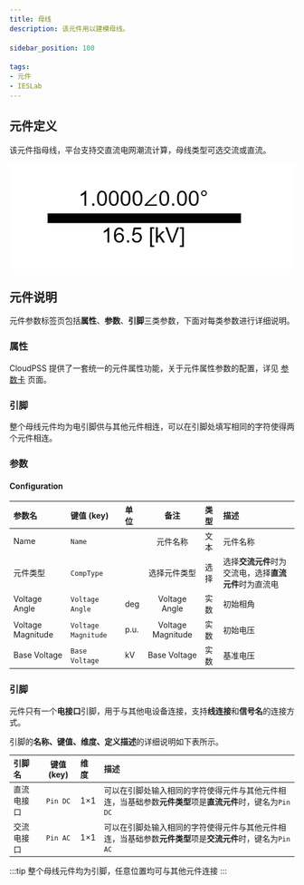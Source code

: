 ```yaml
---
title: 母线
description: 该元件用以建模母线。

sidebar_position: 100

tags: 
- 元件
- IESLab
---
```


## 元件定义

该元件指母线，平台支持交直流电网潮流计算，母线类型可选交流或直流。

![母线 =x100](./IES-GD-4BusLine.png )

## 元件说明

元件参数标签页包括**属性**、**参数**、**引脚**三类参数，下面对每类参数进行详细说明。

### 属性

CloudPSS 提供了一套统一的元件属性功能，关于元件属性参数的配置，详见 [参数卡](docs/documents/software/10-xstudio/20-simstudio/40-workbench/20-function-zone/30-design-tab/30-param-panel/index.md) 页面。

### 引脚

整个母线元件均为电引脚供与其他元件相连，可以在引脚处填写相同的字符使得两个元件相连。

### 参数

#### Configuration

| 参数名 | 键值 (key) | 单位 | 备注 | 类型 | 描述 |
| :--- | :--- | :--- | :--: | :--- | :--- |
| Name | `Name` |  | 元件名称 | 文本 | 元件名称 |
| 元件类型 | `CompType` |  | 选择元件类型 | 选择 | 选择**交流元件**时为交流电，选择**直流元件**时为直流电|
| Voltage Angle | `Voltage Angle` | deg | Voltage Angle | 实数 | 初始相角 |
| Voltage Magnitude | `Voltage Magnitude` | p.u. | Voltage Magnitude | 实数 | 初始电压 |
| Base Voltage | `Base Voltage` | $\mathrm{kV}$ | Base Voltage | 实数 | 基准电压 |

### 引脚

元件只有一个**电接口**引脚，用于与其他电设备连接，支持**线连接**和**信号名**的连接方式。

引脚的**名称、键值、维度、定义描述**的详细说明如下表所示。

| 引脚名 | 键值 (key)  | 维度 | 描述 |
| :--- | :--: | :--- | :--- |
| 直流电接口 | `Pin DC` | 1×1 | 可以在引脚处输入相同的字符使得元件与其他元件相连，当基础参数**元件类型**项是**直流元件**时，键名为`Pin DC` |
| 交流电接口 | `Pin AC` | 1×1 | 可以在引脚处输入相同的字符使得元件与其他元件相连，当基础参数**元件类型**项是**交流元件**时，键名为`Pin AC` |

:::tip
整个母线元件均为引脚，任意位置均可与其他元件连接
:::

